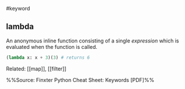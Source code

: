 #keyword 
## lambda
An anonymous inline function consisting of a single *expression* which is evaluated when the function is called.

```py
(lambda x: x + 3)(3) # returns 6
```

Related: [[map]], [[filter]]

%%Source: Finxter Python Cheat Sheet: Keywords [PDF]%%
